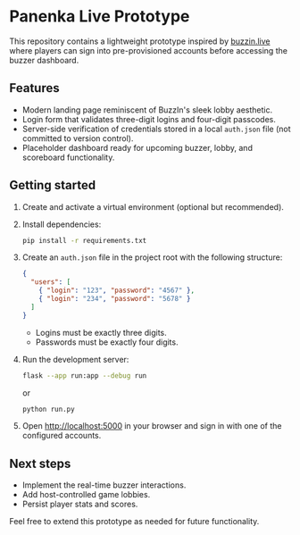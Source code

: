# Panenka Live Prototype

This repository contains a lightweight prototype inspired by [buzzin.live](https://buzzin.live/) where players can sign into pre-provisioned accounts before accessing the buzzer dashboard.

## Features

- Modern landing page reminiscent of BuzzIn's sleek lobby aesthetic.
- Login form that validates three-digit logins and four-digit passcodes.
- Server-side verification of credentials stored in a local `auth.json` file (not committed to version control).
- Placeholder dashboard ready for upcoming buzzer, lobby, and scoreboard functionality.

## Getting started

1. Create and activate a virtual environment (optional but recommended).
2. Install dependencies:

   ```bash
   pip install -r requirements.txt
   ```

3. Create an `auth.json` file in the project root with the following structure:

   ```json
   {
     "users": [
       { "login": "123", "password": "4567" },
       { "login": "234", "password": "5678" }
     ]
   }
   ```

   - Logins must be exactly three digits.
   - Passwords must be exactly four digits.

4. Run the development server:

   ```bash
   flask --app run:app --debug run
   ```

   or

   ```bash
   python run.py
   ```

5. Open [http://localhost:5000](http://localhost:5000) in your browser and sign in with one of the configured accounts.

## Next steps

- Implement the real-time buzzer interactions.
- Add host-controlled game lobbies.
- Persist player stats and scores.

Feel free to extend this prototype as needed for future functionality.
